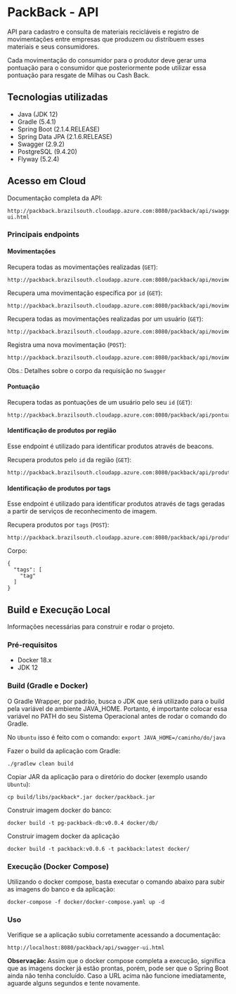 # PackBack - API

API para cadastro e consulta de materiais recicláveis e registro de movimentações entre 
empresas que produzem ou distribuem esses materiais e seus consumidores.

Cada movimentação do consumidor para o produtor deve gerar uma pontuação para o consumidor
que posteriormente pode utilizar essa pontuação para resgate de Milhas ou Cash Back.

## Tecnologias utilizadas

- Java (JDK 12)
- Gradle (5.4.1)
- Spring Boot (2.1.4.RELEASE)
- Spring Data JPA (2.1.6.RELEASE)
- Swagger (2.9.2)
- PostgreSQL (9.4.20)
- Flyway (5.2.4)

## Acesso em Cloud

Documentação completa da API:

```
http://packback.brazilsouth.cloudapp.azure.com:8080/packback/api/swagger-ui.html
```

### Principais endpoints

#### Movimentações

Recupera todas as movimentações realizadas (`GET`):
```
http://packback.brazilsouth.cloudapp.azure.com:8080/packback/api/movimentacoes
```

Recupera uma movimentação específica por `id` (`GET`):
```
http://packback.brazilsouth.cloudapp.azure.com:8080/packback/api/movimentacoes/{id}
```

Recupera todas as movimentações realizadas por um usuário (`GET`):
```
http://packback.brazilsouth.cloudapp.azure.com:8080/packback/api/movimentacoes/usuario/{idUsuario}
```

Registra uma nova movimentação (`POST`):
```
http://packback.brazilsouth.cloudapp.azure.com:8080/packback/api/movimentacoes/movimenta
```
Obs.: Detalhes sobre o corpo da requisição no `Swagger`

#### Pontuação

Recupera todas as pontuações de um usuário pelo seu `id` (`GET`):
```
http://packback.brazilsouth.cloudapp.azure.com:8080/packback/api/pontuacoes/{idUsuario}
```

#### Identificação de produtos por região

Esse endpoint é utilizado para identificar produtos através de beacons.

Recupera produtos pelo `id` da região (`GET`):
```
http://packback.brazilsouth.cloudapp.azure.com:8080/packback/api/produtos/regiao/{idRegiao}
```

#### Identificação de produtos por tags

Esse endpoint é utilizado para identificar produtos através de tags 
geradas a partir de serviços de reconhecimento de imagem.

Recupera produtos por `tags` (`POST`):
```
http://packback.brazilsouth.cloudapp.azure.com:8080/packback/api/produtos/identifica
```
Corpo:
```
{
  "tags": [
    "tag"
  ]
}
```

## Build e Execução Local

Informações necessárias para construir e rodar o projeto.

### Pré-requisitos

- Docker 18.x
- JDK 12

### Build (Gradle e Docker)

O Gradle Wrapper, por padrão, busca o JDK que será utilizado para o build pela variável de ambiente JAVA_HOME.
Portanto, é importante colocar essa variável no PATH do seu Sistema Operacional antes de rodar o comando do Gradle.

No `Ubuntu` isso é feito com o comando: `export JAVA_HOME=/caminho/do/java`

Fazer o build da aplicação com Gradle:
```
./gradlew clean build
```

Copiar JAR da aplicação para o diretório do docker (exemplo usando `Ubuntu`):
```
cp build/libs/packback*.jar docker/packback.jar
```

Construir imagem docker do banco:
```
docker build -t pg-packback-db:v0.0.4 docker/db/
```

Construir imagem docker da aplicação
```
docker build -t packback:v0.0.6 -t packback:latest docker/
```

### Execução (Docker Compose)

Utilizando o docker compose, basta executar o comando abaixo para subir as imagens do banco e da aplicação:

```
docker-compose -f docker/docker-compose.yaml up -d
```

### Uso

Verifique se a aplicação subiu corretamente acessando a documentação:
```
http://localhost:8080/packback/api/swagger-ui.html
```

**Observação:** Assim que o docker compose completa a execução, significa que as imagens docker já estão prontas, 
porém, pode ser que o Spring Boot ainda não tenha concluído. Caso a URL acima não funcione imediatamente, 
aguarde alguns segundos e tente novamente.
